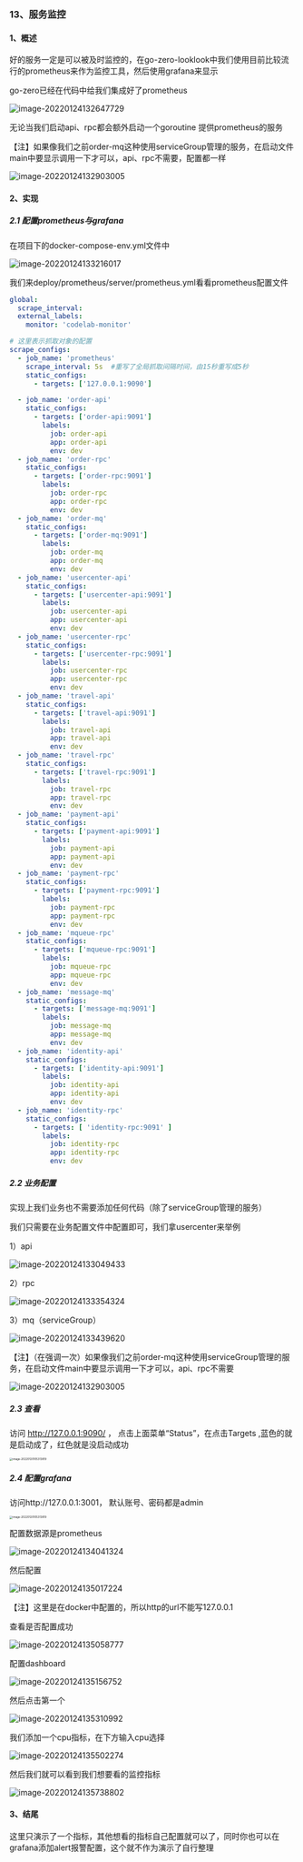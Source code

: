 ### 13、服务监控





#### 1、概述

好的服务一定是可以被及时监控的，在go-zero-looklook中我们使用目前比较流行的prometheus来作为监控工具，然后使用grafana来显示

go-zero已经在代码中给我们集成好了prometheus

![image-20220124132647729](./images/9/image-20220124132647729.png)

无论当我们启动api、rpc都会额外启动一个goroutine 提供prometheus的服务

【注】如果像我们之前order-mq这种使用serviceGroup管理的服务，在启动文件main中要显示调用一下才可以，api、rpc不需要，配置都一样

![image-20220124132903005](./images/9/image-20220124132903005.png)





#### 2、实现

##### 2.1 配置prometheus与grafana

在项目下的docker-compose-env.yml文件中

![image-20220124133216017](./images/9/image-20220124133216017.png)

我们来deploy/prometheus/server/prometheus.yml看看prometheus配置文件

```yaml
global:
  scrape_interval:
  external_labels:
    monitor: 'codelab-monitor'

# 这里表示抓取对象的配置
scrape_configs:
  - job_name: 'prometheus'
    scrape_interval: 5s  #重写了全局抓取间隔时间，由15秒重写成5秒
    static_configs:
      - targets: ['127.0.0.1:9090']

  - job_name: 'order-api'
    static_configs:
      - targets: ['order-api:9091']
        labels:
          job: order-api
          app: order-api
          env: dev
  - job_name: 'order-rpc'
    static_configs:
      - targets: ['order-rpc:9091']
        labels:
          job: order-rpc
          app: order-rpc
          env: dev
  - job_name: 'order-mq'
    static_configs:
      - targets: ['order-mq:9091']
        labels:
          job: order-mq
          app: order-mq
          env: dev
  - job_name: 'usercenter-api'
    static_configs:
      - targets: ['usercenter-api:9091']
        labels:
          job: usercenter-api
          app: usercenter-api
          env: dev
  - job_name: 'usercenter-rpc'
    static_configs:
      - targets: ['usercenter-rpc:9091']
        labels:
          job: usercenter-rpc
          app: usercenter-rpc
          env: dev
  - job_name: 'travel-api'
    static_configs:
      - targets: ['travel-api:9091']
        labels:
          job: travel-api
          app: travel-api
          env: dev
  - job_name: 'travel-rpc'
    static_configs:
      - targets: ['travel-rpc:9091']
        labels:
          job: travel-rpc
          app: travel-rpc
          env: dev
  - job_name: 'payment-api'
    static_configs:
      - targets: ['payment-api:9091']
        labels:
          job: payment-api
          app: payment-api
          env: dev
  - job_name: 'payment-rpc'
    static_configs:
      - targets: ['payment-rpc:9091']
        labels:
          job: payment-rpc
          app: payment-rpc
          env: dev
  - job_name: 'mqueue-rpc'
    static_configs:
      - targets: ['mqueue-rpc:9091']
        labels:
          job: mqueue-rpc
          app: mqueue-rpc
          env: dev
  - job_name: 'message-mq'
    static_configs:
      - targets: ['message-mq:9091']
        labels:
          job: message-mq
          app: message-mq
          env: dev
  - job_name: 'identity-api'
    static_configs:
      - targets: ['identity-api:9091']
        labels:
          job: identity-api
          app: identity-api
          env: dev
  - job_name: 'identity-rpc'
    static_configs:
      - targets: [ 'identity-rpc:9091' ]
        labels:
          job: identity-rpc
          app: identity-rpc
          env: dev
```







##### 2.2 业务配置

实现上我们业务也不需要添加任何代码（除了serviceGroup管理的服务）

我们只需要在业务配置文件中配置即可，我们拿usercenter来举例

1）api

![image-20220124133049433](/Users/seven/Developer/goenv/go-zero-looklook/doc/images/9/image-20220124133049433.png)



2）rpc

![image-20220124133354324](./images/9/image-20220124133354324.png)



3）mq（serviceGroup）

![image-20220124133439620](./images/9/image-20220124133439620.png)

【注】（在强调一次）如果像我们之前order-mq这种使用serviceGroup管理的服务，在启动文件main中要显示调用一下才可以，api、rpc不需要

![image-20220124132903005](./images/9/image-20220124132903005.png)





##### 2.3 查看

访问 http://127.0.0.1:9090/ ， 点击上面菜单“Status”，在点击Targets ,蓝色的就是启动成了，红色就是没启动成功

<img src="./images/1/image-20220120105313819.png" alt="image-20220120105313819" style="zoom:33%;" />







##### 2.4 配置grafana

访问http://127.0.0.1:3001， 默认账号、密码都是admin

<img src="./images/1/image-20220117181325845.png" alt="image-20220120105313819" style="zoom:33%;" />



配置数据源是prometheus

![image-20220124134041324](./images/9/image-20220124134041324.png)

然后配置

![image-20220124135017224](./images/9/image-20220124135017224.png)

【注】这里是在docker中配置的，所以http的url不能写127.0.0.1



查看是否配置成功

![image-20220124135058777](./images/9/image-20220124135058777.png)



配置dashboard

![image-20220124135156752](./images/9/image-20220124135156752.png)



然后点击第一个

![image-20220124135310992](./images/9/image-20220124135310992.png)



我们添加一个cpu指标，在下方输入cpu选择

![image-20220124135502274](./images/9/image-20220124135502274.png)



然后我们就可以看到我们想要看的监控指标

![image-20220124135738802](./images/9/image-20220124135738802.png)











#### 3、结尾

这里只演示了一个指标，其他想看的指标自己配置就可以了，同时你也可以在grafana添加alert报警配置，这个就不作为演示了自行整理





